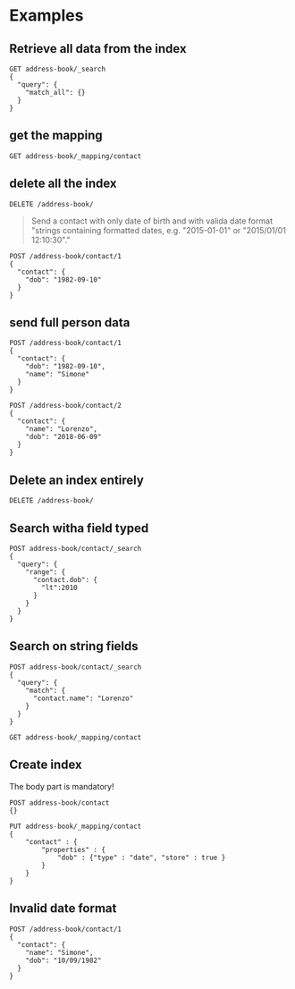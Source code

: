 # Examples

## Retrieve all data from the index

    GET address-book/_search
    {
      "query": {
        "match_all": {}
      }
    }

## get the mapping

    GET address-book/_mapping/contact

## delete all the index

    DELETE /address-book/

> Send a contact with only date of birth
> and with valida date format
> "strings containing formatted dates,
> e.g. "2015-01-01" or "2015/01/01 12:10:30"."

    POST /address-book/contact/1
    {
      "contact": {
        "dob": "1982-09-10"
      }
    }

## send full person data

    POST /address-book/contact/1
    {
      "contact": {
        "dob": "1982-09-10",
        "name": "Simone"
      }
    }

    POST /address-book/contact/2
    {
      "contact": {
        "name": "Lorenzo",
        "dob": "2018-06-09"
      }
    }

## Delete an index entirely

    DELETE /address-book/

## Search witha field typed

    POST address-book/contact/_search
    {
      "query": {
        "range": {
          "contact.dob": {
            "lt":2010
          }
        }
      }
    }

## Search on string fields

    POST address-book/contact/_search
    {
      "query": {
        "match": {
          "contact.name": "Lorenzo"
        }
      }
    }

    GET address-book/_mapping/contact

## Create index

The body part is mandatory!

    POST address-book/contact
    {}

    PUT address-book/_mapping/contact
    {
        "contact" : {
            "properties" : {
                "dob" : {"type" : "date", "store" : true }
            }
        }
    }

## Invalid date format

    POST /address-book/contact/1
    {
      "contact": {
        "name": "Simone",
        "dob": "10/09/1982"
      }
    }
